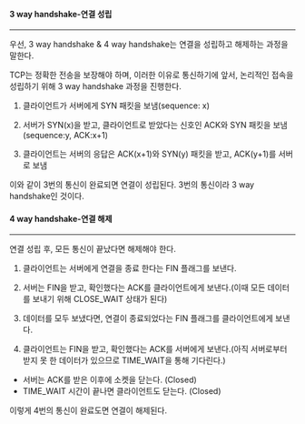 #### 3 way handshake-연결 성립
___
우선, 3 way handshake & 4 way handshake는 연결을 성립하고 해제하는 과정을 말한다.

TCP는 정확한 전송을 보장해야 하며, 이러한 이유로 통신하기에 앞서, 논리적인 접속을 성립하기 위해 3 way handshake 과정을 진행한다.

1) 클라이언트가 서버에게 SYN 패킷을 보냄(sequence: x)

2) 서버가 SYN(x)을 받고, 클라이언트로 받았다는 신호인 ACK와 SYN 패킷을 보냄(sequence:y, ACK:x+1)

3) 클라이언트는 서버의 응답은 ACK(x+1)와 SYN(y) 패킷을 받고, ACK(y+1)를 서버로 보냄

이와 같이 3번의 통신이 완료되면 연결이 성립된다. 3번의 통신이라 3 way handshake인 것이다.

#### 4 way handshake-연결 해제
___
연결 성립 후, 모든 통신이 끝났다면 해제해야 한다.

1) 클라이언트는 서버에게 연결을 종료 한다는 FIN 플래그를 보낸다.

2) 서버는 FIN을 받고, 확인했다는 ACK를 클라이언트에게 보낸다.(이때 모든 데이터를 보내기 위해 CLOSE_WAIT 상태가 된다)

3) 데이터를 모두 보냈다면, 연결이 종료되었다는 FIN 플래그를 클라이언트에게 보낸다.

4) 클라이언트는 FIN을 받고, 확인했다는 ACK를 서버에게 보낸다.(아직 서버로부터 받지 못 한 데이터가 있으므로 TIME_WAIT을 통해 기다린다.)

- 서버는 ACK를 받은 이후에 소켓을 닫는다. (Closed)
- TIME_WAIT 시간이 끝나면 클라이언트도 닫는다. (Closed)

이렇게 4번의 통신이 완료도면 연결이 해제된다.